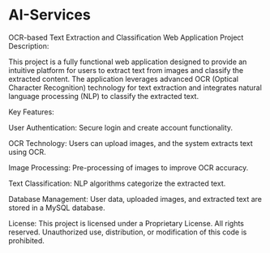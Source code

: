 # AI-Services
OCR-based Text Extraction and Classification Web Application
Project Description:

This project is a fully functional web application designed to provide an intuitive platform for users to extract text from images and classify the extracted content. The application leverages advanced OCR (Optical Character Recognition) technology for text extraction and integrates natural language processing (NLP) to classify the extracted text.

Key Features:

User Authentication: Secure login and create account functionality.

OCR Technology: Users can upload images, and the system extracts text using OCR.

Image Processing: Pre-processing of images to improve OCR accuracy.

Text Classification: NLP algorithms categorize the extracted text.

Database Management: User data, uploaded images, and extracted text are stored in a MySQL database.


License: This project is licensed under a Proprietary License. All rights reserved. Unauthorized use, distribution, or modification of this code is prohibited.
